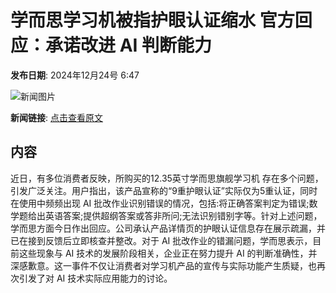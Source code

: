 # 学而思学习机被指护眼认证缩水 官方回应：承诺改进 AI 判断能力

**发布日期**: 2024年12月24号 6:47

![新闻图片](https://pic.chinaz.com/picmap/202311070956043052_0.jpg)

**新闻链接**: [点击查看原文](https://www.aibase.com/zh/news/14217)

## 内容

近日，有多位消费者反映，所购买的12.35英寸学而思旗舰学习机 存在多个问题，引发广泛关注。用户指出，该产品宣称的“9重护眼认证”实际仅为5重认证，同时在使用中频频出现 AI 批改作业识别错误的情况，包括:将正确答案判定为错误;数学题给出英语答案;提供超纲答案或答非所问;无法识别错别字等。针对上述问题，学而思方面今日作出回应。公司承认产品详情页的护眼认证信息存在展示疏漏，并已在接到反馈后立即核查并整改。对于 AI 批改作业的错漏问题，学而思表示，目前这些现象与 AI 技术的发展阶段相关，企业正在努力提升 AI 的判断准确性，并深感歉意。这一事件不仅让消费者对学习机产品的宣传与实际功能产生质疑，也再次引发了对 AI 技术实际应用能力的讨论。
